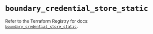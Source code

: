 # `boundary_credential_store_static`

Refer to the Terraform Registry for docs: [`boundary_credential_store_static`](https://registry.terraform.io/providers/hashicorp/boundary/1.1.13/docs/resources/credential_store_static).
